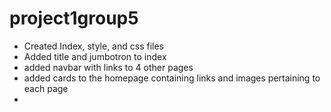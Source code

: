 # project1group5
* Created Index, style, and css files
* Added title and jumbotron to index
* added navbar with links to 4 other pages
* added cards to the homepage containing links and images pertaining to each page
* 